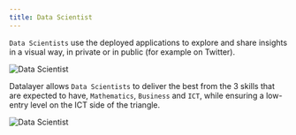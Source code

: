 ```yaml
---
title: Data Scientist
---
```


`Data Scientists` use the deployed applications to explore and share insights in a visual way, in private or in public (for example on Twitter).

![Data Scientist](/images/personas/data-scientist.svg "Data Scientist")

Datalayer allows `Data Scientists` to deliver the best from the 3 skills that are expected to have, `Mathematics`, `Business` and `ICT`, while ensuring a low-entry level on the ICT side of the triangle.

![Data Scientist](/images/personas/data-scientist-triangle-2.svg "Data Scientist Triangle")
